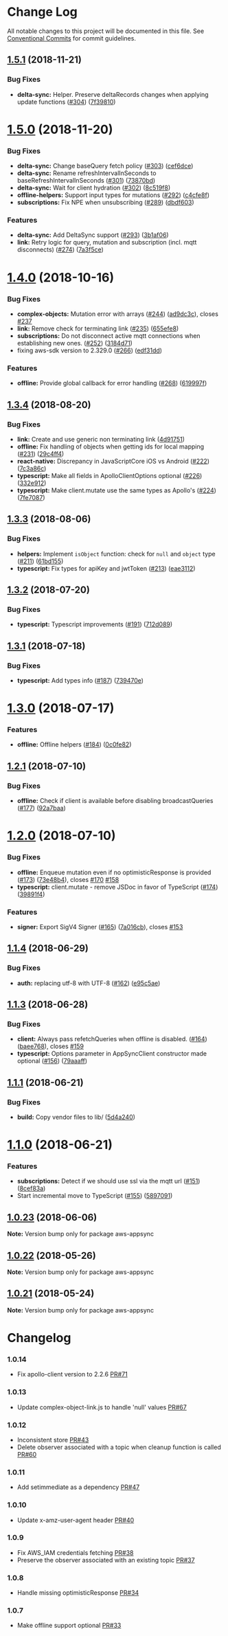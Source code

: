 # Change Log

All notable changes to this project will be documented in this file.
See [Conventional Commits](https://conventionalcommits.org) for commit guidelines.

<a name="1.5.1"></a>
## [1.5.1](https://github.com/awslabs/aws-mobile-appsync-sdk-js/compare/aws-appsync@1.5.0...aws-appsync@1.5.1) (2018-11-21)


### Bug Fixes

* **delta-sync:** Helper. Preserve deltaRecords changes when applying update functions ([#304](https://github.com/awslabs/aws-mobile-appsync-sdk-js/issues/304)) ([7f39810](https://github.com/awslabs/aws-mobile-appsync-sdk-js/commit/7f39810))




<a name="1.5.0"></a>
# [1.5.0](https://github.com/awslabs/aws-mobile-appsync-sdk-js/compare/aws-appsync@1.4.0...aws-appsync@1.5.0) (2018-11-20)


### Bug Fixes

* **delta-sync:** Change baseQuery fetch policy ([#303](https://github.com/awslabs/aws-mobile-appsync-sdk-js/issues/303)) ([cef6dce](https://github.com/awslabs/aws-mobile-appsync-sdk-js/commit/cef6dce))
* **delta-sync:** Rename refreshIntervalInSeconds to  baseRefreshIntervalInSeconds ([#301](https://github.com/awslabs/aws-mobile-appsync-sdk-js/issues/301)) ([73870bd](https://github.com/awslabs/aws-mobile-appsync-sdk-js/commit/73870bd))
* **delta-sync:** Wait for client hydration ([#302](https://github.com/awslabs/aws-mobile-appsync-sdk-js/issues/302)) ([8c519f8](https://github.com/awslabs/aws-mobile-appsync-sdk-js/commit/8c519f8))
* **offline-helpers:** Support input types for mutations ([#292](https://github.com/awslabs/aws-mobile-appsync-sdk-js/issues/292)) ([c4cfe8f](https://github.com/awslabs/aws-mobile-appsync-sdk-js/commit/c4cfe8f))
* **subscriptions:** Fix NPE when unsubscribing ([#289](https://github.com/awslabs/aws-mobile-appsync-sdk-js/issues/289)) ([dbdf603](https://github.com/awslabs/aws-mobile-appsync-sdk-js/commit/dbdf603))


### Features

* **delta-sync:** Add DeltaSync support ([#293](https://github.com/awslabs/aws-mobile-appsync-sdk-js/issues/293)) ([3b1af06](https://github.com/awslabs/aws-mobile-appsync-sdk-js/commit/3b1af06))
* **link:** Retry logic for query, mutation and subscription (incl. mqtt disconnects) ([#274](https://github.com/awslabs/aws-mobile-appsync-sdk-js/issues/274)) ([7a3f5ce](https://github.com/awslabs/aws-mobile-appsync-sdk-js/commit/7a3f5ce))




<a name="1.4.0"></a>
# [1.4.0](https://github.com/awslabs/aws-mobile-appsync-sdk-js/compare/aws-appsync@1.3.4...aws-appsync@1.4.0) (2018-10-16)


### Bug Fixes

* **complex-objects:** Mutation error with arrays ([#244](https://github.com/awslabs/aws-mobile-appsync-sdk-js/issues/244)) ([ad9dc3c](https://github.com/awslabs/aws-mobile-appsync-sdk-js/commit/ad9dc3c)), closes [#237](https://github.com/awslabs/aws-mobile-appsync-sdk-js/issues/237)
* **link:** Remove check for terminating link ([#235](https://github.com/awslabs/aws-mobile-appsync-sdk-js/issues/235)) ([655efe8](https://github.com/awslabs/aws-mobile-appsync-sdk-js/commit/655efe8))
* **subscriptions:** Do not disconnect active mqtt connections when establishing new ones. ([#252](https://github.com/awslabs/aws-mobile-appsync-sdk-js/issues/252)) ([3184d71](https://github.com/awslabs/aws-mobile-appsync-sdk-js/commit/3184d71))
* fixing aws-sdk version to 2.329.0 ([#266](https://github.com/awslabs/aws-mobile-appsync-sdk-js/issues/266)) ([edf31dd](https://github.com/awslabs/aws-mobile-appsync-sdk-js/commit/edf31dd))


### Features

* **offline:** Provide global callback for error handling ([#268](https://github.com/awslabs/aws-mobile-appsync-sdk-js/issues/268)) ([619997f](https://github.com/awslabs/aws-mobile-appsync-sdk-js/commit/619997f))




<a name="1.3.4"></a>
## [1.3.4](https://github.com/awslabs/aws-mobile-appsync-sdk-js/compare/aws-appsync@1.3.3...aws-appsync@1.3.4) (2018-08-20)


### Bug Fixes

* **link:** Create and use generic non terminating link ([4d91751](https://github.com/awslabs/aws-mobile-appsync-sdk-js/commit/4d91751))
* **offline:** Fix handling of objects when getting ids for local mapping ([#231](https://github.com/awslabs/aws-mobile-appsync-sdk-js/issues/231)) ([29c4ff4](https://github.com/awslabs/aws-mobile-appsync-sdk-js/commit/29c4ff4))
* **react-native:** Discrepancy in JavaScriptCore iOS vs Android ([#222](https://github.com/awslabs/aws-mobile-appsync-sdk-js/issues/222)) ([7c3a86c](https://github.com/awslabs/aws-mobile-appsync-sdk-js/commit/7c3a86c))
* **typescript:** Make all fields in ApolloClientOptions optional ([#226](https://github.com/awslabs/aws-mobile-appsync-sdk-js/issues/226)) ([332e912](https://github.com/awslabs/aws-mobile-appsync-sdk-js/commit/332e912))
* **typescript:** Make client.mutate use the same types as Apollo's ([#224](https://github.com/awslabs/aws-mobile-appsync-sdk-js/issues/224)) ([7fe7087](https://github.com/awslabs/aws-mobile-appsync-sdk-js/commit/7fe7087))




<a name="1.3.3"></a>
## [1.3.3](https://github.com/awslabs/aws-mobile-appsync-sdk-js/compare/aws-appsync@1.3.2...aws-appsync@1.3.3) (2018-08-06)


### Bug Fixes

* **helpers:** Implement `isObject` function: check for `null` and `object` type ([#211](https://github.com/awslabs/aws-mobile-appsync-sdk-js/issues/211)) ([61bd155](https://github.com/awslabs/aws-mobile-appsync-sdk-js/commit/61bd155))
* **typescript:** Fix types for apiKey and jwtToken ([#213](https://github.com/awslabs/aws-mobile-appsync-sdk-js/issues/213)) ([eae3112](https://github.com/awslabs/aws-mobile-appsync-sdk-js/commit/eae3112))




<a name="1.3.2"></a>
## [1.3.2](https://github.com/awslabs/aws-mobile-appsync-sdk-js/compare/aws-appsync@1.3.1...aws-appsync@1.3.2) (2018-07-20)


### Bug Fixes

* **typescript:** Typescript improvements ([#191](https://github.com/awslabs/aws-mobile-appsync-sdk-js/issues/191)) ([712d089](https://github.com/awslabs/aws-mobile-appsync-sdk-js/commit/712d089))




<a name="1.3.1"></a>
## [1.3.1](https://github.com/awslabs/aws-mobile-appsync-sdk-js/compare/aws-appsync@1.3.0...aws-appsync@1.3.1) (2018-07-18)


### Bug Fixes

* **typescript:** Add types info ([#187](https://github.com/awslabs/aws-mobile-appsync-sdk-js/issues/187)) ([739470e](https://github.com/awslabs/aws-mobile-appsync-sdk-js/commit/739470e))




<a name="1.3.0"></a>
# [1.3.0](https://github.com/awslabs/aws-mobile-appsync-sdk-js/compare/aws-appsync@1.2.1...aws-appsync@1.3.0) (2018-07-17)


### Features

* **offline:** Offline helpers ([#184](https://github.com/awslabs/aws-mobile-appsync-sdk-js/issues/184)) ([0c0fe82](https://github.com/awslabs/aws-mobile-appsync-sdk-js/commit/0c0fe82))




<a name="1.2.1"></a>
## [1.2.1](https://github.com/awslabs/aws-mobile-appsync-sdk-js/compare/aws-appsync@1.2.0...aws-appsync@1.2.1) (2018-07-10)


### Bug Fixes

* **offline:** Check if client is available before disabling broadcastQueries ([#177](https://github.com/awslabs/aws-mobile-appsync-sdk-js/issues/177)) ([92a7baa](https://github.com/awslabs/aws-mobile-appsync-sdk-js/commit/92a7baa))




<a name="1.2.0"></a>
# [1.2.0](https://github.com/awslabs/aws-mobile-appsync-sdk-js/compare/aws-appsync@1.1.4...aws-appsync@1.2.0) (2018-07-10)


### Bug Fixes

* **offline:** Enqueue mutation even if no optimisticResponse is provided ([#173](https://github.com/awslabs/aws-mobile-appsync-sdk-js/issues/173)) ([73e48b4](https://github.com/awslabs/aws-mobile-appsync-sdk-js/commit/73e48b4)), closes [#170](https://github.com/awslabs/aws-mobile-appsync-sdk-js/issues/170) [#158](https://github.com/awslabs/aws-mobile-appsync-sdk-js/issues/158)
* **typescript:** client.mutate - remove JSDoc in favor of TypeScript ([#174](https://github.com/awslabs/aws-mobile-appsync-sdk-js/issues/174)) ([39891f4](https://github.com/awslabs/aws-mobile-appsync-sdk-js/commit/39891f4))


### Features

* **signer:** Export SigV4 Signer ([#165](https://github.com/awslabs/aws-mobile-appsync-sdk-js/issues/165)) ([7a016cb](https://github.com/awslabs/aws-mobile-appsync-sdk-js/commit/7a016cb)), closes [#153](https://github.com/awslabs/aws-mobile-appsync-sdk-js/issues/153)




<a name="1.1.4"></a>
## [1.1.4](https://github.com/awslabs/aws-mobile-appsync-sdk-js/compare/aws-appsync@1.1.3...aws-appsync@1.1.4) (2018-06-29)


### Bug Fixes

* **auth:** replacing utf-8 with UTF-8 ([#162](https://github.com/awslabs/aws-mobile-appsync-sdk-js/issues/162)) ([e95c5ae](https://github.com/awslabs/aws-mobile-appsync-sdk-js/commit/e95c5ae))




<a name="1.1.3"></a>
## [1.1.3](https://github.com/awslabs/aws-mobile-appsync-sdk-js/compare/aws-appsync@1.1.1...aws-appsync@1.1.3) (2018-06-28)


### Bug Fixes

* **client:** Always pass refetchQueries when offline is disabled. ([#164](https://github.com/awslabs/aws-mobile-appsync-sdk-js/issues/164)) ([baee768](https://github.com/awslabs/aws-mobile-appsync-sdk-js/commit/baee768)), closes [#159](https://github.com/awslabs/aws-mobile-appsync-sdk-js/issues/159)
* **typescript:** Options parameter in AppSyncClient constructor made optional ([#156](https://github.com/awslabs/aws-mobile-appsync-sdk-js/issues/156)) ([79aaaff](https://github.com/awslabs/aws-mobile-appsync-sdk-js/commit/79aaaff))




<a name="1.1.1"></a>
## [1.1.1](https://github.com/awslabs/aws-mobile-appsync-sdk-js/compare/aws-appsync@1.1.0...aws-appsync@1.1.1) (2018-06-21)


### Bug Fixes

* **build:** Copy vendor files to lib/ ([5d4a240](https://github.com/awslabs/aws-mobile-appsync-sdk-js/commit/5d4a240))




<a name="1.1.0"></a>
# [1.1.0](https://github.com/awslabs/aws-mobile-appsync-sdk-js/compare/aws-appsync@1.0.23...aws-appsync@1.1.0) (2018-06-21)


### Features

* **subscriptions:** Detect if we should use ssl via the mqtt url ([#151](https://github.com/awslabs/aws-mobile-appsync-sdk-js/issues/151)) ([8cef83a](https://github.com/awslabs/aws-mobile-appsync-sdk-js/commit/8cef83a))
* Start incremental move to TypeScript ([#155](https://github.com/awslabs/aws-mobile-appsync-sdk-js/issues/155)) ([5897091](https://github.com/awslabs/aws-mobile-appsync-sdk-js/commit/5897091))




<a name="1.0.23"></a>
## [1.0.23](https://github.com/awslabs/aws-mobile-appsync-sdk-js/compare/aws-appsync@1.0.22...aws-appsync@1.0.23) (2018-06-06)




**Note:** Version bump only for package aws-appsync

<a name="1.0.22"></a>
## [1.0.22](https://github.com/awslabs/aws-mobile-appsync-sdk-js/compare/aws-appsync@1.0.21...aws-appsync@1.0.22) (2018-05-26)




**Note:** Version bump only for package aws-appsync

<a name="1.0.21"></a>
## [1.0.21](https://github.com/awslabs/aws-mobile-appsync-sdk-js/compare/aws-appsync@1.0.20...aws-appsync@1.0.21) (2018-05-24)




**Note:** Version bump only for package aws-appsync

# Changelog

### 1.0.14
- Fix apollo-client version to 2.2.6 [PR#71](https://github.com/awslabs/aws-mobile-appsync-sdk-js/pull/71) 

### 1.0.13
- Update complex-object-link.js to handle 'null' values [PR#67](https://github.com/awslabs/aws-mobile-appsync-sdk-js/pull/67)

### 1.0.12
- Inconsistent store [PR#43](https://github.com/awslabs/aws-mobile-appsync-sdk-js/pull/43)
- Delete observer associated with a topic when cleanup function is called [PR#60](https://github.com/awslabs/aws-mobile-appsync-sdk-js/pull/60)

### 1.0.11
- Add setimmediate as a dependency [PR#47](https://github.com/awslabs/aws-mobile-appsync-sdk-js/pull/47)

### 1.0.10
- Update x-amz-user-agent header [PR#40](https://github.com/awslabs/aws-mobile-appsync-sdk-js/pull/40)

### 1.0.9
- Fix AWS_IAM credentials fetching [PR#38](https://github.com/awslabs/aws-mobile-appsync-sdk-js/pull/38)
- Preserve the observer associated with an existing topic [PR#37](https://github.com/awslabs/aws-mobile-appsync-sdk-js/pull/37)

### 1.0.8
- Handle missing optimisticResponse [PR#34](https://github.com/awslabs/aws-mobile-appsync-sdk-js/pull/34)

### 1.0.7 
- Make offline support optional [PR#33](https://github.com/awslabs/aws-mobile-appsync-sdk-js/pull/33)
